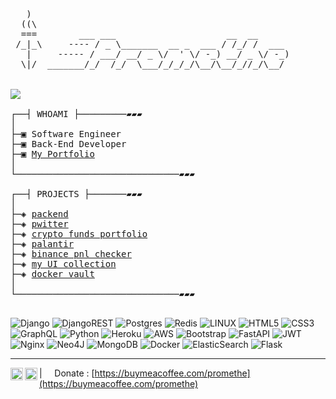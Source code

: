 <pre>

   )
  ((\  
  ===        ___ ___                     __  __              
 /_|_\     ---- / _ \_______  __ _  ___ / /_/ /  ___ 
   |     ----- / ___/ __/ _ \/  ' \/ -_) __/ _ \/ -_)
  \|/  _______/_/  /_/  \___/_/_/_/\__/\__/_//_/\__/

<a href="https://github.com/DenverCoder1/readme-typing-svg">
<img src="https://readme-typing-svg.demolab.com/?lines=>%20Back-End%20developer;>%20software%20engineer;>%2010%2B%20years%20of%20coding%20experience;>%20Always%20learning%20new%20things&font=Fira%20Code&width=440&height=45&color=f75c7e&vCenter=true&pause=1000&size=15" /></a>

┌──┤ WHOAMI ├─────────▰▰▰
│
├─▣ Software Engineer
├─▣ Back-End Developer
├─▣ <a href="https://promethe.dev/">My Portfolio</a>
│
└───────────────────────────────▰▰▰

┌──┤ PROJECTS ├───────▰▰▰
│
├─◈ <a href="https://github.com/abysswarrior/packend">packend</a>
├─◈ <a href="https://github.com/abysswarrior/pwitter">pwitter</a>
├─◈ <a href="https://github.com/abysswarrior/crypto-funds-portfolio">crypto funds portfolio</a>
├─◈ <a href="https://github.com/abysswarrior/palantir">palantir</a>
├─◈ <a href="https://github.com/abysswarrior/binance-pnl-checker">binance pnl checker</a>
├─◈ <a href="https://github.com/abysswarrior/my-ui-collection">my UI collection</a>
├─◈ <a href="https://github.com/abysswarrior/docker-vault">docker vault</a>
│
└───────────────────────────────▰▰▰

</pre>

![Django](https://img.shields.io/badge/django-%23092E20.svg?style=for-the-badge&logo=django&logoColor=white) ![DjangoREST](https://img.shields.io/badge/DJANGO-REST-ff1709?style=for-the-badge&logo=django&logoColor=white&color=ff1709&labelColor=gray) ![Postgres](https://img.shields.io/badge/postgres-%23316192.svg?style=for-the-badge&logo=postgresql&logoColor=white) ![Redis](https://img.shields.io/badge/redis-%23DD0031.svg?style=for-the-badge&logo=redis&logoColor=white) ![LINUX](https://img.shields.io/badge/Linux-FCC624?style=for-the-badge&logo=linux&logoColor=black) ![HTML5](https://img.shields.io/badge/html5-%23E34F26.svg?style=for-the-badge&logo=html5&logoColor=white) ![CSS3](https://img.shields.io/badge/css3-%231572B6.svg?style=for-the-badge&logo=css3&logoColor=white) ![GraphQL](https://img.shields.io/badge/-GraphQL-E10098?style=for-the-badge&logo=graphql&logoColor=white) ![Python](https://img.shields.io/badge/python-3670A0?style=for-the-badge&logo=python&logoColor=ffdd54) ![Heroku](https://img.shields.io/badge/heroku-%23430098.svg?style=for-the-badge&logo=heroku&logoColor=white) ![AWS](https://img.shields.io/badge/AWS-%23FF9900.svg?style=for-the-badge&logo=amazon-aws&logoColor=white) ![Bootstrap](https://img.shields.io/badge/bootstrap-%23563D7C.svg?style=for-the-badge&logo=bootstrap&logoColor=white) ![FastAPI](https://img.shields.io/badge/FastAPI-005571?style=for-the-badge&logo=fastapi) ![JWT](https://img.shields.io/badge/JWT-black?style=for-the-badge&logo=JSON%20web%20tokens) ![Nginx](https://img.shields.io/badge/nginx-%23009639.svg?style=for-the-badge&logo=nginx&logoColor=white) 	![Neo4J](https://img.shields.io/badge/Neo4j-008CC1?style=for-the-badge&logo=neo4j&logoColor=white) ![MongoDB](https://img.shields.io/badge/MongoDB-%234ea94b.svg?style=for-the-badge&logo=mongodb&logoColor=white) ![Docker](https://img.shields.io/badge/docker-%230db7ed.svg?style=for-the-badge&logo=docker&logoColor=white) ![ElasticSearch](https://img.shields.io/badge/-ElasticSearch-005571?style=for-the-badge&logo=elasticsearch) ![Flask](https://img.shields.io/badge/flask-%23000.svg?style=for-the-badge&logo=flask&logoColor=white)


----

<a href="https://linkedin.com/in/mehran-safaripour">
  <img align="left" alt="Mehran's LinkedIn" width="20px" src="https://simpleicons.now.sh/linkedin/495f7e" />
</a>
<a href="mailto:mehran.safaripour@gmail.com">
  <img align="left" alt="Stefanie's Behance" width="20px" src="https://simpleicons.now.sh/gmail/495f7e" />
</a>

| &nbsp;&nbsp;&nbsp; Donate :  [https://buymeacoffee.com/promethe](https://buymeacoffee.com/promethe) 
